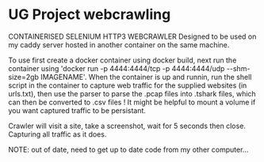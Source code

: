 # UG Project webcrawling
CONTAINERISED SELENIUM HTTP3 WEBCRAWLER
Designed to be used on my caddy server hosted in another container on the same machine.

To use first create a docker container using docker build, next run the container using 'docker run -p 4444:4444/tcp -p 4444:4444/udp --shm-size=2gb IMAGENAME'. When the container is up and runnin, run the shell script in the container to capture web traffic for the supplied websites (in urls.txt), then use the parser to parse the .pcap files into .tshark files, which can then be converted to .csv files ! It might be helpful to mount a volume if you want captured traffic to be persistant.

Crawler will visit a site, take a screenshot, wait for 5 seconds then close. Capturing all traffic as it does.


NOTE: out of date, need to get up to date code from my other computer...
